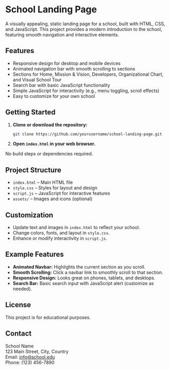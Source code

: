 # School Landing Page

A visually appealing, static landing page for a school, built with HTML, CSS, and JavaScript. This project provides a modern introduction to the school, featuring smooth navigation and interactive elements.

## Features

- Responsive design for desktop and mobile devices
- Animated navigation bar with smooth scrolling to sections
- Sections for Home, Mission & Vision, Developers, Organizational Chart, and Visual School Tour
- Search bar with basic JavaScript functionality
- Simple JavaScript for interactivity (e.g., menu toggling, scroll effects)
- Easy to customize for your own school

## Getting Started

1. **Clone or download the repository:**
   ```bash
   git clone https://github.com/yourusername/school-landing-page.git
   ```
2. **Open `index.html` in your web browser.**

No build steps or dependencies required.

## Project Structure

- `index.html` – Main HTML file
- `style.css` – Styles for layout and design
- `script.js` – JavaScript for interactive features
- `assets/` – Images and icons (optional)

## Customization

- Update text and images in `index.html` to reflect your school.
- Change colors, fonts, and layout in `style.css`.
- Enhance or modify interactivity in `script.js`.

## Example Features

- **Animated Navbar:** Highlights the current section as you scroll.
- **Smooth Scrolling:** Click a navbar link to smoothly scroll to that section.
- **Responsive Design:** Looks great on phones, tablets, and desktops.
- **Search Bar:** Basic search input with JavaScript alert (customize as needed).

## License

This project is for educational purposes.

## Contact

School Name  
123 Main Street, City, Country  
Email: info@school.edu  
Phone: (123) 456-7890
